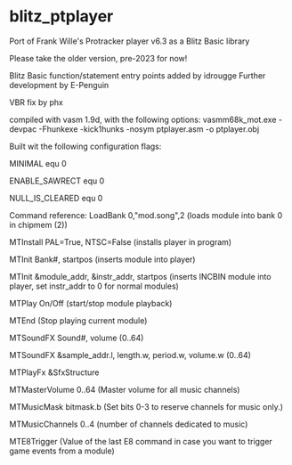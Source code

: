 # blitz_ptplayer
Port of Frank Wille's Protracker player v6.3 as a Blitz Basic library

Please take the older version, pre-2023 for now!

Blitz Basic function/statement entry points added by idrougge
Further development by E-Penguin

VBR fix by phx

compiled with vasm 1.9d, with the following options:
vasmm68k_mot.exe -devpac -Fhunkexe -kick1hunks -nosym  ptplayer.asm -o ptplayer.obj

Built wit the following configuration flags:

MINIMAL		equ	0

ENABLE_SAWRECT	equ	0

NULL_IS_CLEARED	equ	0

Command reference:
LoadBank 0,"mod.song",2 (loads module into bank 0 in chipmem (2))

MTInstall PAL=True, NTSC=False (installs player in program)

MTInit Bank#, startpos (inserts module into player)

MTInit &module_addr, &instr_addr, startpos (inserts INCBIN module into player, set instr_addr to 0 for normal modules)

MTPlay On/Off (start/stop module playback)

MTEnd (Stop playing current module)

MTSoundFX Sound#, volume (0..64)

MTSoundFX &sample_addr.l, length.w, period.w, volume.w (0..64)

MTPlayFx &SfxStructure

MTMasterVolume 0..64 (Master volume for all music channels)

MTMusicMask bitmask.b (Set bits 0-3 to reserve channels for music only.)

MTMusicChannels 0..4 (number of channels dedicated to music)

MTE8Trigger (Value of the last E8 command in case you want to trigger game events from a module)